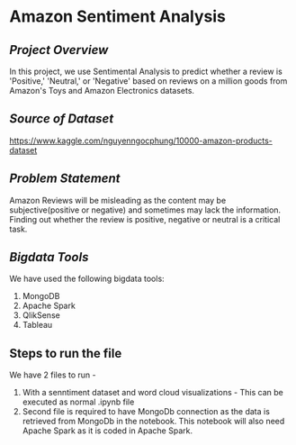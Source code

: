 #                                                                          Amazon Sentiment Analysis 

## *Project Overview*

In this project, we use Sentimental Analysis to predict whether a review is 'Positive,' 'Neutral,' or 'Negative' based on reviews on a million goods from Amazon's Toys and Amazon Electronics datasets. 

## *Source of Dataset*

https://www.kaggle.com/nguyenngocphung/10000-amazon-products-dataset

## *Problem Statement*

Amazon Reviews will be misleading as the content may be subjective(positive or negative) and sometimes may lack the information. Finding out whether the review is positive, negative or neutral is a critical task. 

## *Bigdata Tools*

We have used the following bigdata tools:
1. MongoDB
2. Apache Spark
3. QlikSense
4. Tableau

## Steps to run the file

We have 2 files to run - 
1. With a senntiment dataset and word cloud visualizations - This can be executed as normal .ipynb file
2. Second file is required to have MongoDb connection as the data is retrieved from MongoDb in the notebook. This notebook will also need Apache Spark as it is coded in Apache Spark. 



